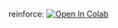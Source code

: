 reinforce: [![Open In Colab](https://colab.research.google.com/assets/colab-badge.svg)](https://colab.research.google.com/drive/1HAdCi6kYaLuph6NmVmNCj90S8eU6s3oE#scrollTo=n2qfwO4Gg6UI)